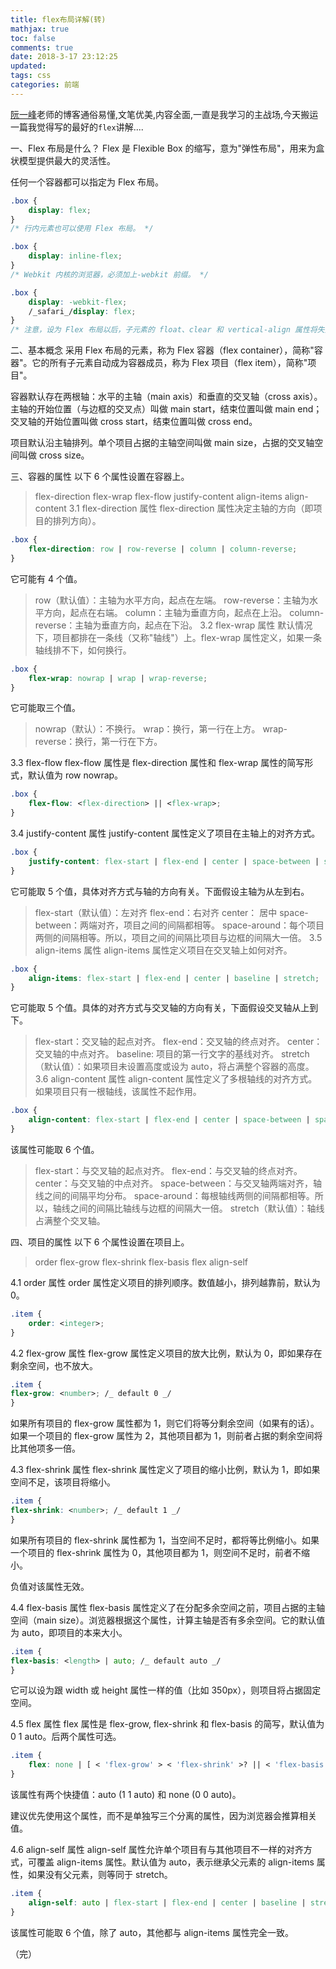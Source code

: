 ```yaml
---
title: flex布局详解(转)
mathjax: true
toc: false
comments: true
date: 2018-3-17 23:12:25
updated:
tags: css
categories: 前端
---
```


[阮一峰](http://www.ruanyifeng.com/)老师的博客通俗易懂,文笔优美,内容全面,一直是我学习的主战场,今天搬运一篇我觉得写的最好的`flex`讲解....

<!-- more -->

一、Flex 布局是什么？
Flex 是 Flexible Box 的缩写，意为"弹性布局"，用来为盒状模型提供最大的灵活性。

任何一个容器都可以指定为 Flex 布局。

```css
.box {
    display: flex;
}
/* 行内元素也可以使用 Flex 布局。 */

.box {
    display: inline-flex;
}
/* Webkit 内核的浏览器，必须加上-webkit 前缀。 */

.box {
    display: -webkit-flex;
    /_safari_/display: flex;
}
/* 注意，设为 Flex 布局以后，子元素的 float、clear 和 vertical-align 属性将失效。 */
```

二、基本概念
采用 Flex 布局的元素，称为 Flex 容器（flex container），简称"容器"。它的所有子元素自动成为容器成员，称为 Flex 项目（flex item），简称"项目"。

容器默认存在两根轴：水平的主轴（main axis）和垂直的交叉轴（cross axis）。主轴的开始位置（与边框的交叉点）叫做 main start，结束位置叫做 main end；交叉轴的开始位置叫做 cross start，结束位置叫做 cross end。

项目默认沿主轴排列。单个项目占据的主轴空间叫做 main size，占据的交叉轴空间叫做 cross size。

三、容器的属性
以下 6 个属性设置在容器上。

> flex-direction
> flex-wrap
> flex-flow
> justify-content
> align-items
> align-content
> 3.1 flex-direction 属性
> flex-direction 属性决定主轴的方向（即项目的排列方向）。

```css
.box {
    flex-direction: row | row-reverse | column | column-reverse;
}
```

它可能有 4 个值。

> row（默认值）：主轴为水平方向，起点在左端。
> row-reverse：主轴为水平方向，起点在右端。
> column：主轴为垂直方向，起点在上沿。
> column-reverse：主轴为垂直方向，起点在下沿。
> 3.2 flex-wrap 属性
> 默认情况下，项目都排在一条线（又称"轴线"）上。flex-wrap 属性定义，如果一条轴线排不下，如何换行。

```css
.box {
    flex-wrap: nowrap | wrap | wrap-reverse;
}
```

它可能取三个值。

> nowrap（默认）：不换行。
> wrap：换行，第一行在上方。
> wrap-reverse：换行，第一行在下方。

3.3 flex-flow
flex-flow 属性是 flex-direction 属性和 flex-wrap 属性的简写形式，默认值为 row nowrap。

```css
.box {
    flex-flow: <flex-direction> || <flex-wrap>;
}
```

3.4 justify-content 属性
justify-content 属性定义了项目在主轴上的对齐方式。

```css
.box {
    justify-content: flex-start | flex-end | center | space-between | space-around;
}
```

它可能取 5 个值，具体对齐方式与轴的方向有关。下面假设主轴为从左到右。

> flex-start（默认值）：左对齐
> flex-end：右对齐
> center： 居中
> space-between：两端对齐，项目之间的间隔都相等。
> space-around：每个项目两侧的间隔相等。所以，项目之间的间隔比项目与边框的间隔大一倍。
> 3.5 align-items 属性
> align-items 属性定义项目在交叉轴上如何对齐。

```css
.box {
    align-items: flex-start | flex-end | center | baseline | stretch;
}
```

它可能取 5 个值。具体的对齐方式与交叉轴的方向有关，下面假设交叉轴从上到下。

> flex-start：交叉轴的起点对齐。
> flex-end：交叉轴的终点对齐。
> center：交叉轴的中点对齐。
> baseline: 项目的第一行文字的基线对齐。
> stretch（默认值）：如果项目未设置高度或设为 auto，将占满整个容器的高度。
> 3.6 align-content 属性
> align-content 属性定义了多根轴线的对齐方式。如果项目只有一根轴线，该属性不起作用。

```css
.box {
    align-content: flex-start | flex-end | center | space-between | space-around | stretch;
}
```

该属性可能取 6 个值。

> flex-start：与交叉轴的起点对齐。
> flex-end：与交叉轴的终点对齐。
> center：与交叉轴的中点对齐。
> space-between：与交叉轴两端对齐，轴线之间的间隔平均分布。
> space-around：每根轴线两侧的间隔都相等。所以，轴线之间的间隔比轴线与边框的间隔大一倍。
> stretch（默认值）：轴线占满整个交叉轴。

四、项目的属性
以下 6 个属性设置在项目上。

> order
> flex-grow
> flex-shrink
> flex-basis
> flex
> align-self

4.1 order 属性
order 属性定义项目的排列顺序。数值越小，排列越靠前，默认为 0。

```css
.item {
    order: <integer>;
}
```

4.2 flex-grow 属性
flex-grow 属性定义项目的放大比例，默认为 0，即如果存在剩余空间，也不放大。

```css
.item {
flex-grow: <number>; /_ default 0 _/
}
```

如果所有项目的 flex-grow 属性都为 1，则它们将等分剩余空间（如果有的话）。如果一个项目的 flex-grow 属性为 2，其他项目都为 1，则前者占据的剩余空间将比其他项多一倍。

4.3 flex-shrink 属性
flex-shrink 属性定义了项目的缩小比例，默认为 1，即如果空间不足，该项目将缩小。

```css
.item {
flex-shrink: <number>; /_ default 1 _/
}
```

如果所有项目的 flex-shrink 属性都为 1，当空间不足时，都将等比例缩小。如果一个项目的 flex-shrink 属性为 0，其他项目都为 1，则空间不足时，前者不缩小。

负值对该属性无效。

4.4 flex-basis 属性
flex-basis 属性定义了在分配多余空间之前，项目占据的主轴空间（main size）。浏览器根据这个属性，计算主轴是否有多余空间。它的默认值为 auto，即项目的本来大小。

```css
.item {
flex-basis: <length> | auto; /_ default auto _/
}
```

它可以设为跟 width 或 height 属性一样的值（比如 350px），则项目将占据固定空间。

4.5 flex 属性
flex 属性是 flex-grow, flex-shrink 和 flex-basis 的简写，默认值为 0 1 auto。后两个属性可选。

```css
.item {
    flex: none | [ < 'flex-grow' > < 'flex-shrink' >? || < 'flex-basis' > ];
}
```

该属性有两个快捷值：auto (1 1 auto) 和 none (0 0 auto)。

建议优先使用这个属性，而不是单独写三个分离的属性，因为浏览器会推算相关值。

4.6 align-self 属性
align-self 属性允许单个项目有与其他项目不一样的对齐方式，可覆盖 align-items 属性。默认值为 auto，表示继承父元素的 align-items 属性，如果没有父元素，则等同于 stretch。

```css
.item {
    align-self: auto | flex-start | flex-end | center | baseline | stretch;
}
```

该属性可能取 6 个值，除了 auto，其他都与 align-items 属性完全一致。

（完）
